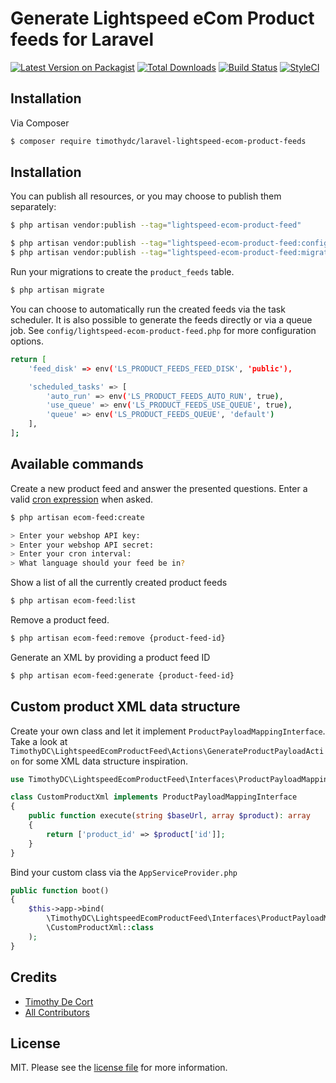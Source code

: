 # Generate Lightspeed eCom Product feeds for Laravel

[![Latest Version on Packagist][ico-version]][link-packagist]
[![Total Downloads][ico-downloads]][link-downloads]
[![Build Status][ico-travis]][link-travis]
[![StyleCI][ico-styleci]][link-styleci]

## Installation

Via Composer

``` bash
$ composer require timothydc/laravel-lightspeed-ecom-product-feeds
```

## Installation
You can publish all resources, or you may choose to publish them separately:

```bash
$ php artisan vendor:publish --tag="lightspeed-ecom-product-feed"

$ php artisan vendor:publish --tag="lightspeed-ecom-product-feed:config"
$ php artisan vendor:publish --tag="lightspeed-ecom-product-feed:migrations"
```

Run your migrations to create the `product_feeds` table.

```bash
$ php artisan migrate
```

You can choose to automatically run the created feeds via the task scheduler.
It is also possible to generate the feeds directly or via a queue job. See `config/lightspeed-ecom-product-feed.php` for more configuration options.

```bash
return [
    'feed_disk' => env('LS_PRODUCT_FEEDS_FEED_DISK', 'public'),

    'scheduled_tasks' => [
        'auto_run' => env('LS_PRODUCT_FEEDS_AUTO_RUN', true),
        'use_queue' => env('LS_PRODUCT_FEEDS_USE_QUEUE', true),
        'queue' => env('LS_PRODUCT_FEEDS_QUEUE', 'default')
    ],
];
```

## Available commands

Create a new product feed and answer the presented questions. Enter a valid [cron expression][link-crontab] when asked.
```bash
$ php artisan ecom-feed:create

> Enter your webshop API key:
> Enter your webshop API secret:
> Enter your cron interval:
> What language should your feed be in?
```

Show a list of all the currently created product feeds
```bash
$ php artisan ecom-feed:list
```

Remove a product feed.
```bash
$ php artisan ecom-feed:remove {product-feed-id}
```

Generate an XML by providing a product feed ID
```bash
$ php artisan ecom-feed:generate {product-feed-id}
```

## Custom product XML data structure
Create your own class and let it implement `ProductPayloadMappingInterface`.
Take a look at `TimothyDC\LightspeedEcomProductFeed\Actions\GenerateProductPayloadAction` for some XML data structure inspiration.
```php
use TimothyDC\LightspeedEcomProductFeed\Interfaces\ProductPayloadMappingInterface;

class CustomProductXml implements ProductPayloadMappingInterface
{
    public function execute(string $baseUrl, array $product): array
    {
        return ['product_id' => $product['id']];
    }
}
```

Bind your custom class via the `AppServiceProvider.php`

```php
public function boot()
{
    $this->app->bind(
        \TimothyDC\LightspeedEcomProductFeed\Interfaces\ProductPayloadMappingInterface::class,
        \CustomProductXml::class
    );
}
```

## Credits

- [Timothy De Cort][link-author]
- [All Contributors][link-contributors]

## License

MIT. Please see the [license file](license.md) for more information.

[link-crontab]: https://crontab.guru/
[ico-version]: https://img.shields.io/packagist/v/timothydc/laravel-lightspeed-ecom-product-feeds.svg?style=flat-square
[ico-downloads]: https://img.shields.io/packagist/dt/timothydc/laravel-lightspeed-ecom-product-feeds.svg?style=flat-square
[ico-travis]: https://img.shields.io/travis/timothydc/laravel-lightspeed-ecom-product-feeds/master.svg?style=flat-square
[ico-styleci]: https://styleci.io/repos/275463792/shield

[link-packagist]: https://packagist.org/packages/timothydc/laravel-lightspeed-ecom-product-feeds
[link-downloads]: https://packagist.org/packages/timothydc/laravel-lightspeed-ecom-product-feeds
[link-travis]: https://travis-ci.org/timothydc/laravel-lightspeed-ecom-product-feeds
[link-styleci]: https://styleci.io/repos/275463792
[link-author]: https://github.com/timothydc
[link-contributors]: ../../contributors
